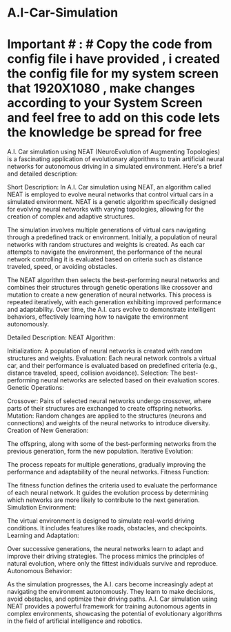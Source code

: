 # A.I-Car-Simulation

# Important # : # Copy the code from config file i have provided , i created the config file for my system screen that 1920X1080 , make changes according to your System Screen and feel free to add on this code lets the knowledge be spread for free #

A.I. Car simulation using NEAT (NeuroEvolution of Augmenting Topologies) is a fascinating application of evolutionary algorithms to train artificial neural networks for autonomous driving in a simulated environment. Here's a brief and detailed description:

Short Description:
In A.I. Car simulation using NEAT, an algorithm called NEAT is employed to evolve neural networks that control virtual cars in a simulated environment. NEAT is a genetic algorithm specifically designed for evolving neural networks with varying topologies, allowing for the creation of complex and adaptive structures.

The simulation involves multiple generations of virtual cars navigating through a predefined track or environment. Initially, a population of neural networks with random structures and weights is created. As each car attempts to navigate the environment, the performance of the neural network controlling it is evaluated based on criteria such as distance traveled, speed, or avoiding obstacles.

The NEAT algorithm then selects the best-performing neural networks and combines their structures through genetic operations like crossover and mutation to create a new generation of neural networks. This process is repeated iteratively, with each generation exhibiting improved performance and adaptability. Over time, the A.I. cars evolve to demonstrate intelligent behaviors, effectively learning how to navigate the environment autonomously.

Detailed Description:
NEAT Algorithm:

Initialization: A population of neural networks is created with random structures and weights.
Evaluation: Each neural network controls a virtual car, and their performance is evaluated based on predefined criteria (e.g., distance traveled, speed, collision avoidance).
Selection: The best-performing neural networks are selected based on their evaluation scores.
Genetic Operations:

Crossover: Pairs of selected neural networks undergo crossover, where parts of their structures are exchanged to create offspring networks.
Mutation: Random changes are applied to the structures (neurons and connections) and weights of the neural networks to introduce diversity.
Creation of New Generation:

The offspring, along with some of the best-performing networks from the previous generation, form the new population.
Iterative Evolution:

The process repeats for multiple generations, gradually improving the performance and adaptability of the neural networks.
Fitness Function:

The fitness function defines the criteria used to evaluate the performance of each neural network. It guides the evolution process by determining which networks are more likely to contribute to the next generation.
Simulation Environment:

The virtual environment is designed to simulate real-world driving conditions. It includes features like roads, obstacles, and checkpoints.
Learning and Adaptation:

Over successive generations, the neural networks learn to adapt and improve their driving strategies. The process mimics the principles of natural evolution, where only the fittest individuals survive and reproduce.
Autonomous Behavior:

As the simulation progresses, the A.I. cars become increasingly adept at navigating the environment autonomously. They learn to make decisions, avoid obstacles, and optimize their driving paths.
A.I. Car simulation using NEAT provides a powerful framework for training autonomous agents in complex environments, showcasing the potential of evolutionary algorithms in the field of artificial intelligence and robotics.

